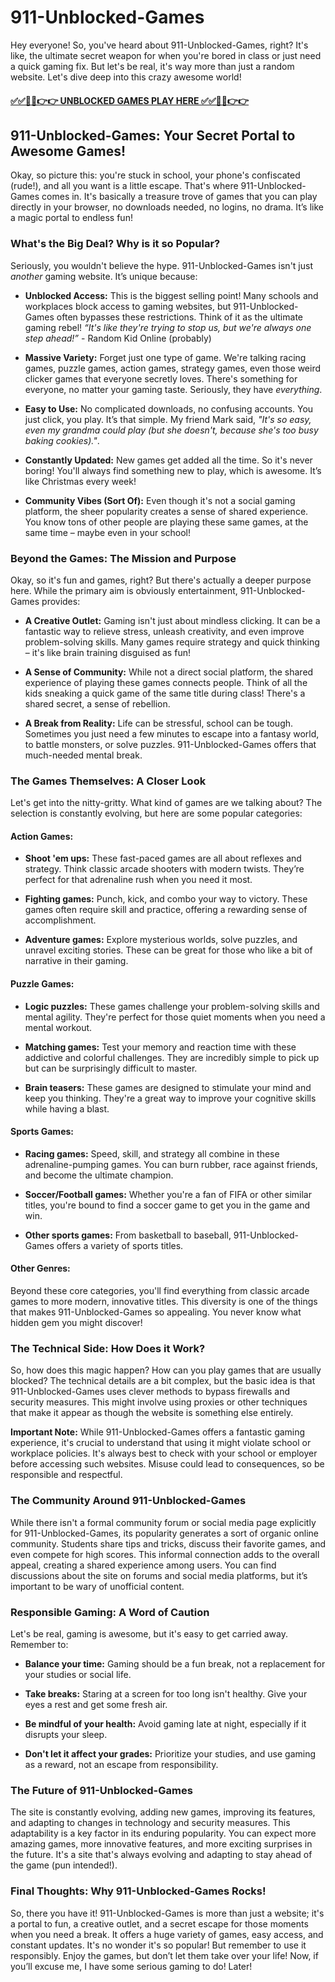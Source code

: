 # 911-Unblocked-Games

Hey everyone!  So, you've heard about 911-Unblocked-Games, right?  It's like, the ultimate secret weapon for when you're bored in class or just need a quick gaming fix.  But let's be real, it's way more than just a random website. Let's dive deep into this crazy awesome world!

#### [✅✅🔴🔴👉👉 UNBLOCKED GAMES PLAY HERE ✅✅🔴🔴👉👉](https://topstoryindia.com)

## 
## 911-Unblocked-Games: Your Secret Portal to Awesome Games!

Okay, so picture this: you're stuck in school, your phone's confiscated (rude!), and all you want is a little escape. That's where 911-Unblocked-Games comes in. It's basically a treasure trove of games that you can play directly in your browser, no downloads needed, no logins, no drama. It’s like a magic portal to endless fun!


### What's the Big Deal?  Why is it so Popular?

Seriously, you wouldn't believe the hype.  911-Unblocked-Games isn't just *another* gaming website. It’s unique because:

* **Unblocked Access:** This is the biggest selling point! Many schools and workplaces block access to gaming websites, but 911-Unblocked-Games often bypasses these restrictions.  Think of it as the ultimate gaming rebel!  *“It's like they're trying to stop us, but we're always one step ahead!”* -  Random Kid Online (probably)

* **Massive Variety:** Forget just one type of game.  We're talking racing games, puzzle games, action games, strategy games, even those weird clicker games that everyone secretly loves. There's something for everyone, no matter your gaming taste.  Seriously, they have *everything*.

* **Easy to Use:**  No complicated downloads, no confusing accounts.  You just click, you play. It’s that simple.  My friend Mark said, *"It's so easy, even my grandma could play (but she doesn't, because she's too busy baking cookies)."*.

* **Constantly Updated:** New games get added all the time.  So it's never boring!  You'll always find something new to play, which is awesome. It’s like Christmas every week!

* **Community Vibes (Sort Of):** Even though it's not a social gaming platform, the sheer popularity creates a sense of shared experience. You know tons of other people are playing these same games, at the same time – maybe even in your school!


### Beyond the Games:  The Mission and Purpose

Okay, so it's fun and games, right?  But there's actually a deeper purpose here.  While the primary aim is obviously entertainment, 911-Unblocked-Games provides:

* **A Creative Outlet:**  Gaming isn't just about mindless clicking. It can be a fantastic way to relieve stress, unleash creativity, and even improve problem-solving skills.  Many games require strategy and quick thinking –  it's like brain training disguised as fun!

* **A Sense of Community:**  While not a direct social platform, the shared experience of playing these games connects people.  Think of all the kids sneaking a quick game of the same title during class!  There's a shared secret, a sense of rebellion.

* **A Break from Reality:** Life can be stressful, school can be tough. Sometimes you just need a few minutes to escape into a fantasy world, to battle monsters, or solve puzzles.  911-Unblocked-Games offers that much-needed mental break.


###  The Games Themselves: A Closer Look

Let's get into the nitty-gritty.  What kind of games are we talking about? The selection is constantly evolving, but here are some popular categories:

#### **Action Games:**

* **Shoot 'em ups:** These fast-paced games are all about reflexes and strategy.  Think classic arcade shooters with modern twists. They’re perfect for that adrenaline rush when you need it most.

* **Fighting games:** Punch, kick, and combo your way to victory. These games often require skill and practice, offering a rewarding sense of accomplishment.

* **Adventure games:** Explore mysterious worlds, solve puzzles, and unravel exciting stories. These can be great for those who like a bit of narrative in their gaming.

#### **Puzzle Games:**

* **Logic puzzles:** These games challenge your problem-solving skills and mental agility.  They're perfect for those quiet moments when you need a mental workout.

* **Matching games:**  Test your memory and reaction time with these addictive and colorful challenges.  They are incredibly simple to pick up but can be surprisingly difficult to master.

* **Brain teasers:**  These games are designed to stimulate your mind and keep you thinking.  They're a great way to improve your cognitive skills while having a blast.


#### **Sports Games:**

* **Racing games:**  Speed, skill, and strategy all combine in these adrenaline-pumping games.  You can burn rubber, race against friends, and become the ultimate champion.

* **Soccer/Football games:** Whether you're a fan of FIFA or other similar titles, you're bound to find a soccer game to get you in the game and win.

* **Other sports games:**  From basketball to baseball, 911-Unblocked-Games offers a variety of sports titles.

#### **Other Genres:**

Beyond these core categories, you'll find everything from classic arcade games to more modern, innovative titles.  This diversity is one of the things that makes 911-Unblocked-Games so appealing.  You never know what hidden gem you might discover!


###  The Technical Side: How Does it Work?

So, how does this magic happen?  How can you play games that are usually blocked?  The technical details are a bit complex, but the basic idea is that 911-Unblocked-Games uses clever methods to bypass firewalls and security measures. This might involve using proxies or other techniques that make it appear as though the website is something else entirely.

**Important Note:** While 911-Unblocked-Games offers a fantastic gaming experience, it's crucial to understand that using it might violate school or workplace policies. It's always best to check with your school or employer before accessing such websites.  Misuse could lead to consequences, so be responsible and respectful.

### The Community Around 911-Unblocked-Games

While there isn't a formal community forum or social media page explicitly for 911-Unblocked-Games, its popularity generates a sort of organic online community. Students share tips and tricks, discuss their favorite games, and even compete for high scores. This informal connection adds to the overall appeal, creating a shared experience among users.  You can find discussions about the site on forums and social media platforms, but it’s important to be wary of unofficial content.

###  Responsible Gaming:  A Word of Caution

Let's be real, gaming is awesome, but it's easy to get carried away.  Remember to:

* **Balance your time:**  Gaming should be a fun break, not a replacement for your studies or social life.

* **Take breaks:**  Staring at a screen for too long isn't healthy.  Give your eyes a rest and get some fresh air.

* **Be mindful of your health:**  Avoid gaming late at night, especially if it disrupts your sleep.

* **Don't let it affect your grades:**  Prioritize your studies, and use gaming as a reward, not an escape from responsibility.


###  The Future of 911-Unblocked-Games

The site is constantly evolving, adding new games, improving its features, and adapting to changes in technology and security measures. This adaptability is a key factor in its enduring popularity.  You can expect more amazing games, more innovative features, and more exciting surprises in the future.  It's a site that's always evolving and adapting to stay ahead of the game (pun intended!).

###  Final Thoughts:  Why 911-Unblocked-Games Rocks!

So, there you have it!  911-Unblocked-Games is more than just a website; it's a portal to fun, a creative outlet, and a secret escape for those moments when you need a break.  It offers a huge variety of games, easy access, and constant updates. It's no wonder it's so popular! But remember to use it responsibly.  Enjoy the games, but don’t let them take over your life!  Now, if you’ll excuse me, I have some serious gaming to do!  Later!


